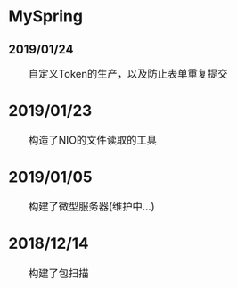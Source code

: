 # MySpring
## 2019/01/24
<font size="4">&emsp;&emsp;自定义Token的生产，以及防止表单重复提交
## 2019/01/23
<font size="4">&emsp;&emsp;构造了NIO的文件读取的工具
## 2019/01/05
<font size="4">&emsp;&emsp;构建了微型服务器(维护中...)
## 2018/12/14
<font size="4">&emsp;&emsp;构建了包扫描

